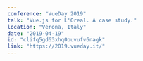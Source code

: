 ```yaml
---
conference: "VueDay 2019"
talk: "Vue.js for L'Oreal. A case study."
location: "Verona, Italy"
date: "2019-04-19"
id: "clifq5gd63xhq0buvufv6nagk"
link: "https://2019.vueday.it/"
---
```



